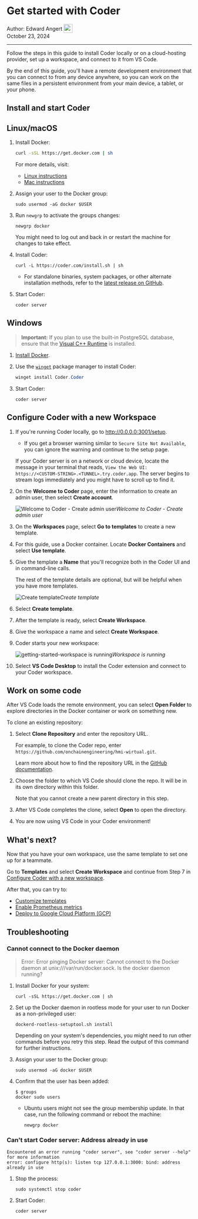 # Get started with Coder

<div style="padding: 0px; margin: 0px;">
  <span style="vertical-align:middle;">Author: </span>
  <a href="https://github.com/EdwardAngert" style="text-decoration: none; color: inherit; margin-bottom: 0px;">
    <span style="vertical-align:middle;">Edward Angert</span>
    <img src="https://avatars.githubusercontent.com/u/17991901?v=4" width="24px" height="24px" style="vertical-align:middle; margin: 0px;"/>
  </a>
</div>
October 23, 2024

---

Follow the steps in this guide to install Coder locally or on a cloud-hosting
provider, set up a workspace, and connect to it from VS Code.

By the end of this guide, you'll have a remote development environment that you
can connect to from any device anywhere, so you can work on the same files in a
persistent environment from your main device, a tablet, or your phone.

## Install and start Coder

<div class="tabs">

## Linux/macOS

1. Install Docker:

   ```bash
   curl -sSL https://get.docker.com | sh
   ```

   For more details, visit:

   - [Linux instructions](https://docs.docker.com/desktop/install/linux-install/)
   - [Mac instructions](https://docs.docker.com/desktop/install/mac-install/)

1. Assign your user to the Docker group:

   ```shell
   sudo usermod -aG docker $USER
   ```

1. Run `newgrp` to activate the groups changes:

   ```shell
   newgrp docker
   ```

   You might need to log out and back in or restart the machine for changes to
   take effect.

1. Install Coder:

   ```shell
   curl -L https://coder.com/install.sh | sh
   ```

   - For standalone binaries, system packages, or other alternate installation
     methods, refer to the
     [latest release on GitHub](https://github.com/onchainengineering/hmi-wirtual/releases/latest).

1. Start Coder:

   ```shell
   coder server
   ```

## Windows

> **Important:** If you plan to use the built-in PostgreSQL database, ensure
> that the
> [Visual C++ Runtime](https://learn.microsoft.com/en-US/cpp/windows/latest-supported-vc-redist#latest-microsoft-visual-c-redistributable-version)
> is installed.

1. [Install Docker](https://docs.docker.com/desktop/install/windows-install/).

1. Use the
   [`winget`](https://learn.microsoft.com/en-us/windows/package-manager/winget/#use-winget)
   package manager to install Coder:

   ```powershell
   winget install Coder.Coder
   ```

1. Start Coder:

   ```shell
   coder server
   ```

</div>

## Configure Coder with a new Workspace

1. If you're running Coder locally, go to <http://0.0.0.0:3001/setup>.

   - If you get a browser warning similar to `Secure Site Not Available`, you
     can ignore the warning and continue to the setup page.

   If your Coder server is on a network or cloud device, locate the message in
   your terminal that reads,
   `View the Web UI: https://<CUSTOM-STRING>.<TUNNEL>.try.coder.app`. The server
   begins to stream logs immediately and you might have to scroll up to find it.

1. On the **Welcome to Coder** page, enter the information to create an admin
   user, then select **Create account**.

   ![Welcome to Coder - Create admin user](../images/screenshots/welcome-create-admin-user.png)_Welcome
   to Coder - Create admin user_

1. On the **Workspaces** page, select **Go to templates** to create a new
   template.

1. For this guide, use a Docker container. Locate **Docker Containers** and
   select **Use template**.

1. Give the template a **Name** that you'll recognize both in the Coder UI and
   in command-line calls.

   The rest of the template details are optional, but will be helpful when you
   have more templates.

   ![Create template](../images/screenshots/create-template.png)_Create
   template_

1. Select **Create template**.

1. After the template is ready, select **Create Workspace**.

1. Give the workspace a name and select **Create Workspace**.

1. Coder starts your new workspace:

   ![getting-started-workspace is running](../images/screenshots/workspace-running-with-topbar.png)_Workspace
   is running_

1. Select **VS Code Desktop** to install the Coder extension and connect to your
   Coder workspace.

## Work on some code

After VS Code loads the remote environment, you can select **Open Folder** to
explore directories in the Docker container or work on something new.

To clone an existing repository:

1. Select **Clone Repository** and enter the repository URL.

   For example, to clone the Coder repo, enter
   `https://github.com/onchainengineering/hmi-wirtual.git`.

   Learn more about how to find the repository URL in the
   [GitHub documentation](https://docs.github.com/en/repositories/creating-and-managing-repositories/cloning-a-repository).

1. Choose the folder to which VS Code should clone the repo. It will be in its
   own directory within this folder.

   Note that you cannot create a new parent directory in this step.

1. After VS Code completes the clone, select **Open** to open the directory.

1. You are now using VS Code in your Coder environment!

## What's next?

Now that you have your own workspace, use the same template to set one up for a
teammate.

Go to **Templates** and select **Create Workspace** and continue from Step 7 in
[Configure Coder with a new workspace](#configure-coder-with-a-new-workspace).

After that, you can try to:

- [Customize templates](../admin/templates/extending-templates/index.md)
- [Enable Prometheus metrics](../admin/integrations/prometheus.md)
- [Deploy to Google Cloud Platform (GCP)](../install/cloud/compute-engine.md)

## Troubleshooting

### Cannot connect to the Docker daemon

> Error: Error pinging Docker server: Cannot connect to the Docker daemon at
> unix:///var/run/docker.sock. Is the docker daemon running?

1. Install Docker for your system:

   ```shell
   curl -sSL https://get.docker.com | sh
   ```

1. Set up the Docker daemon in rootless mode for your user to run Docker as a
   non-privileged user:

   ```shell
   dockerd-rootless-setuptool.sh install
   ```

   Depending on your system's dependencies, you might need to run other commands
   before you retry this step. Read the output of this command for further
   instructions.

1. Assign your user to the Docker group:

   ```shell
   sudo usermod -aG docker $USER
   ```

1. Confirm that the user has been added:

   ```console
   $ groups
   docker sudo users
   ```

   - Ubuntu users might not see the group membership update. In that case, run
     the following command or reboot the machine:

     ```shell
     newgrp docker
     ```

### Can't start Coder server: Address already in use

```shell
Encountered an error running "coder server", see "coder server --help" for more information
error: configure http(s): listen tcp 127.0.0.1:3000: bind: address already in use
```

1. Stop the process:

   ```shell
   sudo systemctl stop coder
   ```

1. Start Coder:

   ```shell
   coder server
   ```
